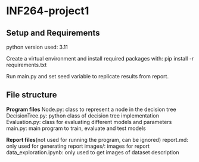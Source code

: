 # INF264-project1


## Setup and Requirements

python version used: 3.11

Create a virtual environment and install required packages with:
pip install -r requirements.txt

Run main.py and set seed variable to replicate results from report.


## File structure

**Program files**
Node.py: class to represent a node in the decision tree
DecisionTree.py: python class of decision tree implementation
Evaluation.py: class for evaluating different models and parameters
main.py: main program to train, evaluate and test models

**Report files**(not used for running the program, can be ignored)
report.md: only used for generating report
images/: images for report
data_exploration.ipynb: only used to get images of dataset description

